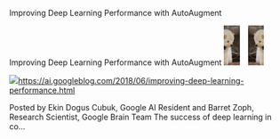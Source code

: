 Improving Deep Learning Performance with AutoAugment

Improving Deep Learning Performance with AutoAugment
![](../_resources/7006b1e13a22bd1e2746d80624ad97d5.png)

![](../_resources/f12145c5fa15a0084a400dee43de6218.png)https://ai.googleblog.com/2018/06/improving-deep-learning-performance.html

Posted by Ekin Dogus Cubuk, Google AI Resident and Barret Zoph, Research Scientist, Google Brain Team The success of deep learning in co...